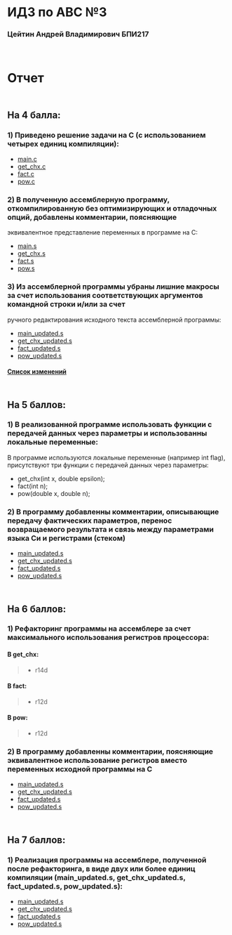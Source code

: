 # ИДЗ по АВС №3
### Цейтин Андрей Владимирович БПИ217
# <br> Отчет
## <br> На 4 балла:
### 1) Приведено решение задачи на C (с использованием четырех единиц компиляции):
* [main.c](https://github.com/CehhGhost/ABC3/blob/main/C%20code/main.c)
* [get_chx.c](https://github.com/CehhGhost/ABC3/blob/main/C%20code/get_chx.c)
* [fact.c](https://github.com/CehhGhost/ABC3/blob/main/C%20code/fact.c)
* [pow.c](https://github.com/CehhGhost/ABC3/blob/main/C%20code/pow.c)
### 2)  В полученную ассемблерную программу, откомпилированную без оптимизирующих и отладочных опций, добавлены комментарии, поясняющие
эквивалентное представление переменных в программе на C:
* [main.s](https://github.com/CehhGhost/ABC3/blob/main/Assembled/main.s)
* [get_chx.s](https://github.com/CehhGhost/ABC3/blob/main/Assembled/get_chx.s)
* [fact.s](https://github.com/CehhGhost/ABC3/blob/main/Assembled/fact.s)
* [pow.s](https://github.com/CehhGhost/ABC3/blob/main/Assembled/pow.s)
### 3) Из ассемблерной программы убраны лишние макросы за счет использования соответствующих аргументов командной строки и/или за счет
ручного редактирования исходного текста ассемблерной программы:
* [main_updated.s](https://github.com/CehhGhost/ABC3/blob/main/Assembled_updated/main_updated.s)
* [get_chx_updated.s](https://github.com/CehhGhost/ABC3/blob/main/Assembled_updated/get_chx_updated.s)
* [fact_updated.s](https://github.com/CehhGhost/ABC3/blob/main/Assembled_updated/fact_updated.s)
* [pow_updated.s](https://github.com/CehhGhost/ABC3/blob/main/Assembled_updated/pow_updated.s)
#### [Список изменений](https://github.com/CehhGhost/ABC3/blob/main/Assembled_updated/Changes.md)
## <br> На 5 баллов:
### 1) В реализованной программе использовать функции с передачей данных через параметры и использованны локальные переменные:
В программе используются локальные переменные (например int flag), присутствуют три функции с передачей данных через параметры:
* get_chx(int x, double epsilon);
* fact(int n);
* pow(double x, double n);
### 2) В программу добавленны комментарии, описывающие передачу фактических параметров, перенос возвращаемого результата и связь между параметрами языка Си и регистрами (стеком)
* [main_updated.s](https://github.com/CehhGhost/ABC3/blob/main/Assembled_updated/main_updated.s)
* [get_chx_updated.s](https://github.com/CehhGhost/ABC3/blob/main/Assembled_updated/get_chx_updated.s)
* [fact_updated.s](https://github.com/CehhGhost/ABC3/blob/main/Assembled_updated/fact_updated.s)
* [pow_updated.s](https://github.com/CehhGhost/ABC3/blob/main/Assembled_updated/pow_updated.s)
## <br> На 6 баллов:
### 1) Рефакторинг программы на ассемблере за счет максимального использования регистров процессора:
#### В get_chx:
> * r14d
#### В fact:
> * r12d
#### В pow:
> * r12d
### 2) В программу добавленны комментарии, поясняющие эквивалентное использование регистров вместо переменных исходной программы на C
* [main_updated.s](https://github.com/CehhGhost/ABC3/blob/main/Assembled_updated/main_updated.s)
* [get_chx_updated.s](https://github.com/CehhGhost/ABC3/blob/main/Assembled_updated/get_chx_updated.s)
* [fact_updated.s](https://github.com/CehhGhost/ABC3/blob/main/Assembled_updated/fact_updated.s)
* [pow_updated.s](https://github.com/CehhGhost/ABC3/blob/main/Assembled_updated/pow_updated.s)
## <br> На 7 баллов:
### 1) Реализация программы на ассемблере, полученной после рефакторинга, в виде двух или более единиц компиляции (main_updated.s, get_chx_updated.s, fact_updated.s, pow_updated.s):
* [main_updated.s](https://github.com/CehhGhost/ABC3/blob/main/Assembled_updated/main_updated.s)
* [get_chx_updated.s](https://github.com/CehhGhost/ABC3/blob/main/Assembled_updated/get_chx_updated.s)
* [fact_updated.s](https://github.com/CehhGhost/ABC3/blob/main/Assembled_updated/fact_updated.s)
* [pow_updated.s](https://github.com/CehhGhost/ABC3/blob/main/Assembled_updated/pow_updated.s)

